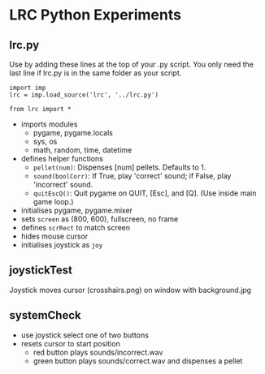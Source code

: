 # LRC Python Experiments

## lrc.py

Use by adding these lines at the top of your .py script.
You only need the last line if lrc.py is in the same folder as your script.

	import imp
	lrc = imp.load_source('lrc', '../lrc.py')

	from lrc import *

- imports modules
  - pygame, pygame.locals
  - sys, os
  - math, random, time, datetime
- defines helper functions
  - `pellet(num)`: Dispenses [num] pellets. Defaults to 1.
  - `sound(boolCorr)`: If True, play 'correct' sound; if False, play 'incorrect' sound.
  - `quitEscQ()`: Quit pygame on QUIT, [Esc], and [Q]. (Use inside main game loop.)
- initialises pygame, pygame.mixer
- sets `screen` as (800, 600), fullscreen, no frame
- defines `scrRect` to match screen
- hides mouse cursor
- initialises joystick as `joy`

## joystickTest

Joystick moves cursor (crosshairs.png) on window with background.jpg

## systemCheck

- use joystick select one of two buttons
- resets cursor to start position
  - red button plays sounds/incorrect.wav
  - green button plays sounds/correct.wav and dispenses a pellet
